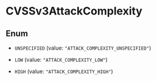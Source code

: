 
# CVSSv3AttackComplexity

## Enum


* `UNSPECIFIED` (value: `"ATTACK_COMPLEXITY_UNSPECIFIED"`)

* `LOW` (value: `"ATTACK_COMPLEXITY_LOW"`)

* `HIGH` (value: `"ATTACK_COMPLEXITY_HIGH"`)



